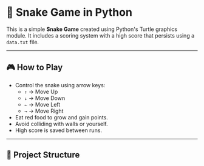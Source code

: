 # 🐍 Snake Game in Python

This is a simple **Snake Game** created using Python's Turtle graphics module. It includes a scoring system with a high score that persists using a `data.txt` file.

---

## 🎮 How to Play

- Control the snake using arrow keys:
  - `↑` → Move Up
  - `↓` → Move Down
  - `←` → Move Left
  - `→` → Move Right
- Eat red food to grow and gain points.
- Avoid colliding with walls or yourself.
- High score is saved between runs.

---

## 📁 Project Structure

